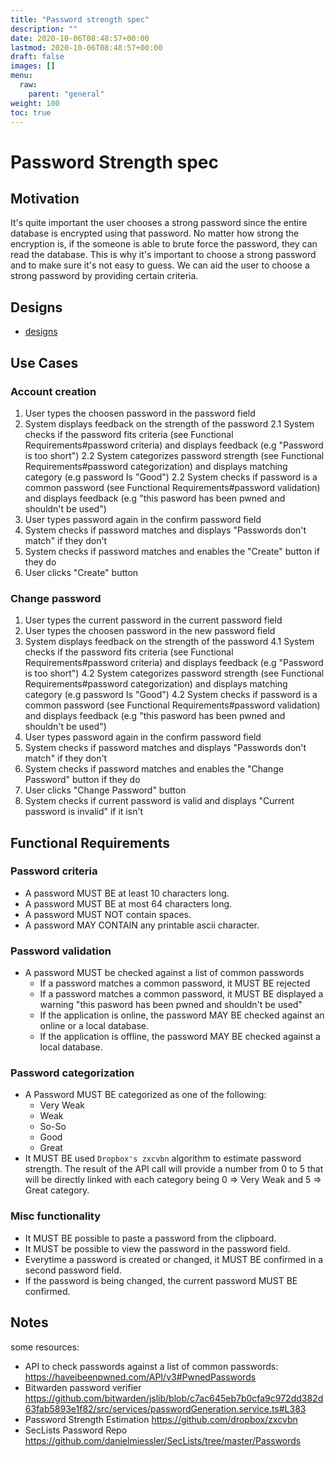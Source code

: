```yaml
---
title: "Password strength spec"
description: ""
date: 2020-10-06T08:48:57+00:00
lastmod: 2020-10-06T08:48:57+00:00
draft: false
images: []
menu:
  raw:
    parent: "general"
weight: 100
toc: true
---
```


# Password Strength spec

## Motivation

It's quite important the user chooses a strong password since the entire database is encrypted using that password. No matter how strong the encryption is, if the someone is able to brute force the password, they can read the database. This is why it's important to choose a strong password and to make sure it's not easy to guess. We can aid the user to choose a strong password by providing certain criteria.

## Designs

* [designs](https://www.figma.com/file/IPpvkpDWabBKJTeo6bFop0/Kuba%E2%8E%9CDesktop?node-id=11%3A4921)

## Use Cases

### Account creation

1. User types the choosen password in the password field
2. System displays feedback on the strength of the password
2.1 System checks if the password fits criteria (see Functional Requirements#password criteria) and displays feedback (e.g "Password is too short")
2.2 System categorizes password strength (see Functional Requirements#password categorization) and displays matching category (e.g password Is "Good")
2.2 System checks if password is a common password (see Functional Requirements#password validation) and displays feedback (e.g "this pasword has been pwned and shouldn't be used")
3. User types password again in the confirm password field
4. System checks if password matches and displays "Passwords don't match" if they don't
5. System checks if password matches and enables the "Create" button if they do
6. User clicks "Create" button

### Change password

1. User types the current password in the current password field
2. User types the choosen password in the new password field
3. System displays feedback on the strength of the password
4.1 System checks if the password fits criteria (see Functional Requirements#password criteria) and displays feedback (e.g "Password is too short")
4.2 System categorizes password strength (see Functional Requirements#password categorization) and displays matching category (e.g password Is "Good")
4.2 System checks if password is a common password (see Functional Requirements#password validation) and displays feedback (e.g "this pasword has been pwned and shouldn't be used")
5. User types password again in the confirm password field
6. System checks if password matches and displays "Passwords don't match" if they don't
7. System checks if password matches and enables the "Change Password" button if they do
8. User clicks "Change Password" button
7. System checks if current password is valid and displays "Current password is invalid" if it isn't

## Functional Requirements

### Password criteria
- A password MUST BE at least 10 characters long.
- A password MUST BE at most 64 characters long.
- A password MUST NOT contain spaces.
- A password MAY CONTAIN any printable ascii character.

### Password validation

- A password MUST be checked against a list of common passwords
    - If a password matches a common password, it MUST BE rejected
    - If a password matches a common password, it MUST BE displayed a warning "this pasword has been pwned and shouldn't be used"
    - If the application is online, the password MAY BE checked against an online or a local database.
    - If the application is offline, the password MAY BE checked against a local database.

### Password categorization
- A Password MUST BE categorized as one of the following:
  - Very Weak
  - Weak
  - So-So
  - Good
  - Great
- It MUST BE used `Dropbox's zxcvbn` algorithm to estimate password strength. The result of the API call will provide a number from 0 to 5 that will be directly linked with each category being 0 => Very Weak and  5 => Great category.

### Misc functionality

- It MUST BE possible to paste a password from the clipboard.
- It MUST be possible to view the password in the password field.
- Everytime a password is created or changed, it MUST BE confirmed in a second password field.
- If the password is being changed, the current password MUST BE confirmed.

## Notes

some resources:
- API to check passwords against a list of common passwords: https://haveibeenpwned.com/API/v3#PwnedPasswords
- Bitwarden password verifier https://github.com/bitwarden/jslib/blob/c7ac645eb7b0cfa9c972dd382d63fab5893e1f82/src/services/passwordGeneration.service.ts#L383
- Password Strength Estimation https://github.com/dropbox/zxcvbn
- SecLists Password Repo https://github.com/danielmiessler/SecLists/tree/master/Passwords
